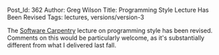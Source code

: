 Post_Id: 362
Author: Greg Wilson
Title: Programming Style Lecture Has Been Revised
Tags: lectures, versions/version-3

<p>The <a href="http://www.software-carpentry.org">Software Carpentry</a> lecture on programming style has been revised.  Comments on this would be particularly welcome, as it's substantially different from what I delivered last fall.</p>
